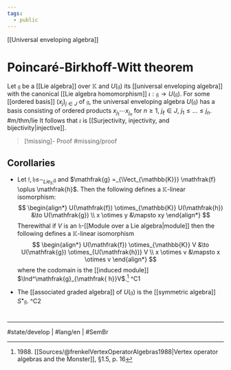 ```yaml
---
tags:
  - public
---
```

[[Universal enveloping algebra]]
# Poincaré-Birkhoff-Witt theorem

Let $\mathfrak{g}$ be a [[Lie algebra]] over $\mathbb{K}$ and $U(\mathfrak{g})$ its [[universal enveloping algebra]] with the canonical [[Lie algebra homomorphism]] $\iota : \mathfrak{g} \to U(\mathfrak{g})$.
For some [[ordered basis]] $(x_{j})_{j \in J}$ of $\mathfrak{g}$,
the universal enveloping algebra $U(\mathfrak{g})$ has a basis consisting of ordered products $x_{j_{1}} \cdots x_{j_{n}}$ for $n \geq 1$, $j_{\ell} \in J$, $j_{1} \leq \dots \leq j_{n}$. #m/thm/lie
It follows that $\iota$ is [[Surjectivity, injectivity, and bijectivity|injective]].

> [!missing]- Proof
> #missing/proof

## Corollaries

- Let $\mathfrak{f}, \mathfrak{h} \leq_{\cat{Lie}_{\mathbb{K}}} \mathfrak{g}$ and  $\mathfrak{g} =_{\Vect_{\mathbb{K}}} \mathfrak{f} \oplus \mathfrak{h}$. Then the following defines a $\mathbb{K}$-linear isomorphism:
  $$
  \begin{align*}
  U(\mathfrak{f}) \otimes_{\mathbb{K}} U(\mathfrak{h}) &\to U(\mathfrak{g}) \\
  x \otimes y &\mapsto xy
  \end{align*}
  $$
  Therewithal if $V$ is an $\mathfrak{h}$-[[Module over a Lie algebra|module]] then the following defines a $\mathbb{K}$-linear isomorphism
  $$
  \begin{align*}
  U(\mathfrak{f}) \otimes_{\mathbb{K}} V &\to U(\mathfrak{g}) \otimes_{U(\mathfrak{h})} V \\
  x \otimes v &\mapsto x \otimes v
  \end{align*}
  $$
  where the codomain is the [[induced module]] $\Ind^\mathfrak{g}_{\mathfrak{ h}}V$.[^1988] ^C1
- The [[associated graded algebra]] of $U(\mathfrak{g})$ is the [[symmetric algebra]] $S^\bullet \mathfrak{g}$. ^C2


  [^1988]: 1988\. [[Sources/@frenkelVertexOperatorAlgebras1988|Vertex operator algebras and the Monster]], §1.5, p. 16

#
---
#state/develop | #lang/en | #SemBr
